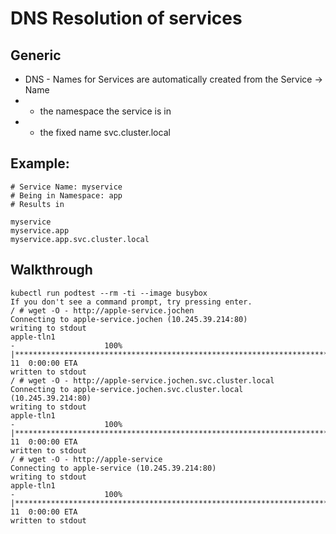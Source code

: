 # DNS Resolution of services 

## Generic 

  * DNS - Names for Services are automatically created from the Service -> Name
  * + the namespace the service is in
  * + the fixed name svc.cluster.local 

## Example:

```
# Service Name: myservice
# Being in Namespace: app
# Results in

myservice
myservice.app
myservice.app.svc.cluster.local 

```

## Walkthrough 

```
kubectl run podtest --rm -ti --image busybox
If you don't see a command prompt, try pressing enter.
/ # wget -O - http://apple-service.jochen
Connecting to apple-service.jochen (10.245.39.214:80)
writing to stdout
apple-tln1
-                    100% |**************************************************************************************************************|    11  0:00:00 ETA
written to stdout
/ # wget -O - http://apple-service.jochen.svc.cluster.local
Connecting to apple-service.jochen.svc.cluster.local (10.245.39.214:80)
writing to stdout
apple-tln1
-                    100% |**************************************************************************************************************|    11  0:00:00 ETA
written to stdout
/ # wget -O - http://apple-service
Connecting to apple-service (10.245.39.214:80)
writing to stdout
apple-tln1
-                    100% |**************************************************************************************************************|    11  0:00:00 ETA
written to stdout
```

